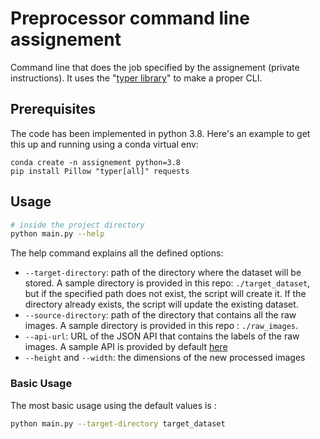 # Preprocessor command line assignement
Command line that does the job specified by the assignement (private instructions). It uses the "[typer library](https://typer.tiangolo.com)" to make a proper CLI.

## Prerequisites
The code has been implemented in python 3.8. Here's an example to get this up and running using a conda virtual env:

```
conda create -n assignement python=3.8
pip install Pillow "typer[all]" requests
```

## Usage

```bash
# inside the project directory
python main.py --help
```

The help command explains all the defined options:
- `--target-directory`: path of the directory where the dataset will be stored. A sample directory is provided in this repo: `./target_dataset`, but if the specified path does not exist, the script will create it. If the directory already exists, the script will update the existing dataset.
- `--source-directory`: path of the directory that contains all the raw images. A sample directory is provided in this repo : `./raw_images`.
- `--api-url`: URL of the JSON API that contains the labels of the raw images. A sample API is provided by default [here](https://my-json-server.typicode.com/Barchid/preprocessor_assignement/images)
- `--height` and `--width`: the dimensions of the new processed images

### Basic Usage
The most basic usage using the default values is :

```bash
python main.py --target-directory target_dataset
```